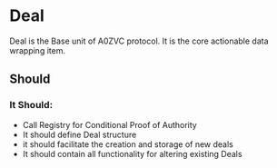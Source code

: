 # Deal
Deal is the Base unit of A0ZVC protocol. It is the core actionable data wrapping item.

## Should
### It Should:
* Call Registry for Conditional Proof of Authority
* It should define Deal structure
* it should facilitate the creation and storage of new deals
* It should contain all functionality for altering existing Deals
